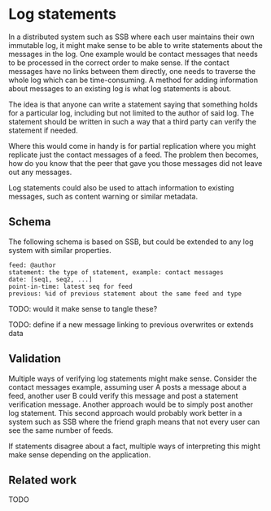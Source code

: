 # Log statements

In a distributed system such as SSB where each user maintains their
own immutable log, it might make sense to be able to write statements
about the messages in the log. One example would be contact messages
that needs to be processed in the correct order to make sense. If the
contact messages have no links between them directly, one needs to
traverse the whole log which can be time-consuming. A method for
adding information about messages to an existing log is what log
statements is about.

The idea is that anyone can write a statement saying that something
holds for a particular log, including but not limited to the author of
said log. The statement should be written in such a way that a third
party can verify the statement if needed.

Where this would come in handy is for partial replication where you
might replicate just the contact messages of a feed. The problem then
becomes, how do you know that the peer that gave you those messages
did not leave out any messages.

Log statements could also be used to attach information to existing
messages, such as content warning or similar metadata.

## Schema

The following schema is based on SSB, but could be extended to any log
system with similar properties.

```
feed: @author
statement: the type of statement, example: contact messages
date: [seq1, seq2, ...]
point-in-time: latest seq for feed
previous: %id of previous statement about the same feed and type
```

TODO: would it make sense to tangle these?

TODO: define if a new message linking to previous overwrites or extends data

## Validation

Multiple ways of verifying log statements might make sense. Consider
the contact messages example, assuming user A posts a message about a
feed, another user B could verify this message and post a statement
verification message. Another approach would be to simply post another
log statement. This second approach would probably work better in a
system such as SSB where the friend graph means that not every user
can see the same number of feeds.

If statements disagree about a fact, multiple ways of interpreting
this might make sense depending on the application.


## Related work

TODO
